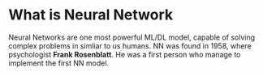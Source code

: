 # What is Neural Network
Neural Networks are one most powerful ML/DL model, capable of solving complex problems in simliar 
to us humans. NN was found in 1958, where psychologist 		**Frank Rosenblatt**. He was a first person
who manage to implement the first NN model. 
